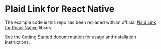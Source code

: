 # Plaid Link for React Native

The example code in this repo has been replaced with an official [Plaid Link for React Native](https://github.com/plaid/react-native-plaid-link-sdk) library.

See the [Getting Started](https://github.com/plaid/react-native-plaid-link-sdk/blob/master/README.md) documentation for usage and installation instructions.